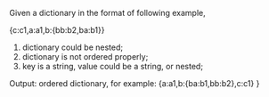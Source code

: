 Given a dictionary in the format of following example,

{c:c1,a:a1,b:{bb:b2,ba:b1}}

1. dictionary could be nested;
2. dictionary is not ordered properly;
3. key is a string, value could be a string, or nested;

Output: ordered dictionary, for example:
{a:a1,b:{ba:b1,bb:b2},c:c1}
}
